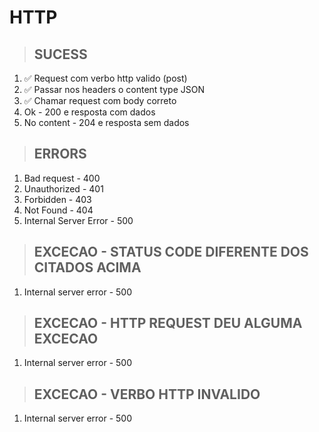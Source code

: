 # HTTP

> ## SUCESS
1. ✅ Request com verbo http valido (post)
2. ✅ Passar nos headers o content type JSON
3. ✅ Chamar request com body correto
4. Ok - 200 e resposta com dados
5. No content - 204 e resposta sem dados

> ## ERRORS
1. Bad request - 400
2. Unauthorized - 401
3. Forbidden - 403
4. Not Found - 404
5. Internal Server Error - 500

> ## EXCECAO - STATUS CODE DIFERENTE DOS CITADOS ACIMA
1. Internal server error - 500 

> ## EXCECAO - HTTP REQUEST DEU ALGUMA EXCECAO
1. Internal server error - 500

> ## EXCECAO - VERBO HTTP INVALIDO
1. Internal server error - 500

